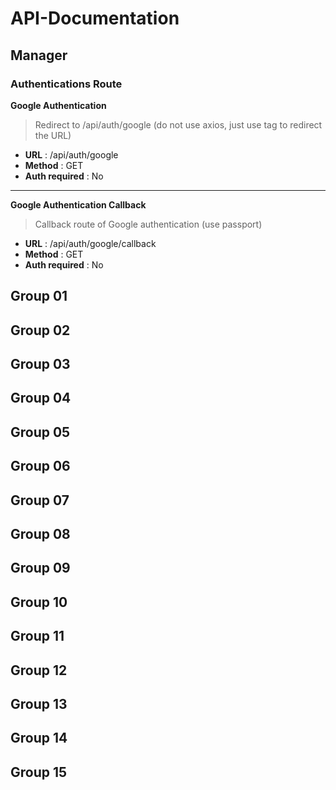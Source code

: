 # API-Documentation
## Manager
### Authentications Route

**Google Authentication**
> Redirect to /api/auth/google (do not use axios, just use tag to redirect the URL)
- **URL** : /api/auth/google
- **Method** : GET
- **Auth required** : No
---
**Google Authentication Callback**
> Callback route of Google authentication (use passport)

- **URL** : /api/auth/google/callback
- **Method** : GET
- **Auth required** : No

## Group 01
## Group 02
## Group 03
## Group 04
## Group 05
## Group 06
## Group 07
## Group 08
## Group 09
## Group 10
## Group 11
## Group 12
## Group 13
## Group 14
## Group 15
